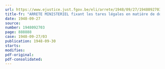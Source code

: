 ```yaml
---
url: https://www.ejustice.just.fgov.be/eli/arrete/1948/09/27/1948092703/justel
title-fr: "ARRETE MINISTERIEL fixant les tares légales en matière de douane"
date: 1948-09-27
source:
number: 1948092703
page: 888888
case: 1948-09-27/03
publication: 1948-09-30
starts:
modifies:
pdf-original:
pdf-consolidated:
---
```



